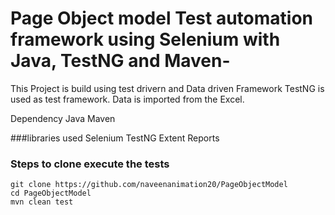 # Page Object model Test automation framework using Selenium with Java, TestNG and Maven-
This Project is build using test drivern and Data driven Framework
TestNG is used as test framework.
Data is imported from the Excel. 

Dependency
Java
Maven

###libraries used
Selenium
TestNG
Extent Reports

### Steps to clone execute the tests
```
git clone https://github.com/naveenanimation20/PageObjectModel
cd PageObjectModel
mvn clean test
